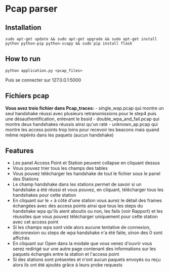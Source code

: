 # Pcap parser

## Installation

```
sudo apt-get update && sudo apt-get upgrade && sudo apt-get install python python-pip python-scapy && sudo pip install flask
```

## How to run
```
python application.py <pcap_files>
```

Puis se connecter sur 127.0.0.1:5000

## Fichiers pcap

**Vous avez trois fichier dans Pcap_traces:**
	- single_wap.pcap qui montre un seul handshake réussi avec plusieurs retransmissions pour le step4 puis une désauthentification, enlevant le bssid
	- double_wpa_and_fail.pcap qui montre deux handshakes réussis ainsi qu'un raté
	- unknown_ap.pcap qui montre les access points trop loins pour recevoir les beacons mais quand même repérés dans les paquets (aucun handshake)

## Features

- Les panel Access Point et Station peuvent collapse en cliquant dessus
- Vous pouvez trier tous les champs des tables
- Vous pouvez télécharger les handshake de tout le fichier sous le panel des Stations
- Le champ handshake dans les stations permet de savoir si un handshake a été réussi et vous pouvez, en cliquant, télécharger tous les handshakes pour cette station
- En cliquant sur le + à côté d'une station vous aurez le détail des frames échangées avec des access points ainsi que tous les steps du handshake wpa qu'ils aient aboutis ou non, les fails (voir Rapport) et les réussites que vous pouvez télécharger uniquement pour cette station avec cet access point
- Si les champs wpa sont vide alors aucune tentative de connexion, déconnexion ou steps de wpa handshake n'a été faite, sinon des 0 sont affichés
- En cliquant sur Open dans la modale que vous venez d'ouvrir vous serez redirigé sur une autre page contenant des informations sur les paquets échangés entre la station et l'access point
- Si des stations sont présentes et n'ont aucun paquets envoyés ou reçu alors ils ont été ajoutés grâce à leurs probe requests
